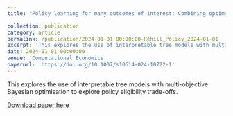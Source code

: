 ```yaml
---
title: "Policy learning for many outcomes of interest: Combining optimal policy trees with multi-objective bayesian optimisation"

collection: publication
category: article
permalink: /publication/2024-01-01 00:00:00-Rehill_Policy_2024-01-01
excerpt: 'This explores the use of interpretable tree models with multi-objective Bayesian optimisation to explore policy eligibility trade-offs.'
date: 2024-01-01 00:00:00
venue: 'Computational Economics'
paperurl: 'https://doi.org/10.1007/s10614-024-10722-1'
---
```

This explores the use of interpretable tree models with multi-objective Bayesian optimisation to explore policy eligibility trade-offs.

[Download paper here](https://doi.org/10.1007/s10614-024-10722-1)
